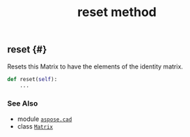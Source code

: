 ﻿---
title: reset method
second_title: Aspose.CAD for Python via .NET API References
description: 
type: docs
weight: 50
url: /python-net/aspose.cad/matrix/reset/
is_root: false
---

## reset {#}

Resets this Matrix to have the elements of the identity matrix.



```python
def reset(self):
    ...
```





### See Also
* module [`aspose.cad`](../../)
* class [`Matrix`](/cad/python-net/aspose.cad/matrix)
